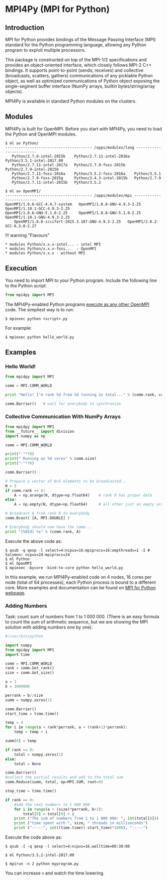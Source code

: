# MPI4Py (MPI for Python)

## Introduction

MPI for Python provides bindings of the Message Passing Interface (MPI) standard for the Python programming language, allowing any Python program to exploit multiple processors.

This package is constructed on top of the MPI-1/2 specifications and provides an object-oriented interface, which closely follows MPI-2 C++ bindings. It supports point-to-point (sends, receives) and collective (broadcasts, scatters, gathers) communications of any picklable Python object, as well as optimized communications of Python object exposing the single-segment buffer interface (NumPy arrays, builtin bytes/string/array objects).

MPI4Py is available in standard Python modules on the clusters.

## Modules

MPI4Py is built for OpenMPI. Before you start with MPI4Py, you need to load the Python and OpenMPI modules.

```console
$ ml av Python/
--------------------------------------- /apps/modules/lang -------------------------
   Python/2.7.8-intel-2015b    Python/2.7.11-intel-2016a  Python/3.5.1-intel-2017.00
   Python/2.7.11-intel-2017a   Python/2.7.9-foss-2015b    Python/2.7.9-intel-2015b
   Python/2.7.11-foss-2016a    Python/3.5.2-foss-2016a    Python/3.5.1
   Python/2.7.9-foss-2015g     Python/3.4.3-intel-2015b   Python/2.7.9
   Python/2.7.11-intel-2015b   Python/3.5.2

$ ml av OpenMPI/
--------------------------------------- /apps/modules/mpi --------------------------
OpenMPI/1.8.6-GCC-4.4.7-system   OpenMPI/1.8.8-GNU-4.9.3-2.25  OpenMPI/1.10.1-GCC-4.9.3-2.25
OpenMPI/1.8.6-GNU-5.1.0-2.25     OpenMPI/1.8.8-GNU-5.1.0-2.25  OpenMPI/1.10.1-GNU-4.9.3-2.25
    OpenMPI/1.8.8-iccifort-2015.3.187-GNU-4.9.3-2.25   OpenMPI/2.0.2-GCC-6.3.0-2.27
```

!!! warning "Flavours"

    * modules Python/x.x.x-intel... - intel MPI
    * modules Python/x.x.x-foss...  - OpenMPI
    * modules Python/x.x.x - without MPI

## Execution

You need to import MPI to your Python program. Include the following line to the Python script:

```python
from mpi4py import MPI
```

The MPI4Py-enabled Python programs [execute as any other OpenMPI][1] code. The simpliest way is to run:

```console
$ mpiexec python <script>.py
```

For example:

```console
$ mpiexec python hello_world.py
```

## Examples

### Hello World!

```python
from mpi4py import MPI

comm = MPI.COMM_WORLD

print "Hello! I'm rank %d from %d running in total..." % (comm.rank, comm.size)

comm.Barrier()   # wait for everybody to synchronize
```

### Collective Communication With NumPy Arrays

```python
from mpi4py import MPI
from __future__ import division
import numpy as np

comm = MPI.COMM_WORLD

print("-"*78)
print(" Running on %d cores" % comm.size)
print("-"*78)

comm.Barrier()

# Prepare a vector of N=5 elements to be broadcasted...
N = 5
if comm.rank == 0:
    A = np.arange(N, dtype=np.float64)    # rank 0 has proper data
else:
    A = np.empty(N, dtype=np.float64)     # all other just an empty array

# Broadcast A from rank 0 to everybody
comm.Bcast( [A, MPI.DOUBLE] )

# Everybody should now have the same...
print "[%02d] %s" % (comm.rank, A)
```

Execute the above code as:

```console
$ qsub -q qexp -l select=4:ncpus=16:mpiprocs=16:ompthreads=1 -I # Salomon: ncpus=24:mpiprocs=24
$ ml Python
$ ml OpenMPI
$ mpiexec -bycore -bind-to-core python hello_world.py
```

In this example, we run MPI4Py-enabled code on 4 nodes, 16 cores per node (total of 64 processes), each Python process is bound to a different core. More examples and documentation can be found on [MPI for Python webpage][a].

### Adding Numbers

Task: count sum of numbers from 1 to 1 000 000. (There is an easy formula to count the sum of arithmetic sequence, but we are showing the MPI solution with adding numbers one by one).

```python
#!/usr/bin/python

import numpy
from mpi4py import MPI
import time

comm = MPI.COMM_WORLD
rank = comm.Get_rank()
size = comm.Get_size()

a = 1
b = 1000000

perrank = b//size
summ = numpy.zeros(1)

comm.Barrier()
start_time = time.time()

temp = 0
for i in range(a + rank*perrank, a + (rank+1)*perrank):
    temp = temp + i

summ[0] = temp

if rank == 0:
    total = numpy.zeros(1)
else:
    total = None

comm.Barrier()
#collect the partial results and add to the total sum
comm.Reduce(summ, total, op=MPI.SUM, root=0)

stop_time = time.time()

if rank == 0:
    #add the rest numbers to 1 000 000
    for i in range(a + (size)*perrank, b+1):
        total[0] = total[0] + i
    print ("The sum of numbers from 1 to 1 000 000: ", int(total[0]))
    print ("time spent with ", size, " threads in milliseconds")
    print ("-----", int((time.time()-start_time)*1000), "-----")
```

Execute the code above as:

```console
$ qsub -I -q qexp -l select=4:ncpus=16,walltime=00:30:00

$ ml Python/3.5.2-intel-2017.00

$ mpirun -n 2 python myprogram.py
```

You can increase `n` and watch the time lowering.

[1]: running_openmpi.md

[a]: https://pypi.python.org/pypi/mpi4py
